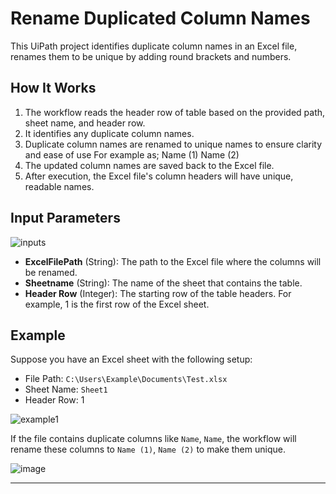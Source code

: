 # Rename Duplicated Column Names

This UiPath project identifies duplicate column names in an Excel file, renames them to be unique by adding round brackets and numbers. 

## How It Works

1. The workflow reads the header row of table based on the provided path, sheet name, and header row.
2. It identifies any duplicate column names.
3. Duplicate column names are renamed to unique names to ensure clarity and ease of use For example as; Name (1) Name (2)
4. The updated column names are saved back to the Excel file.
5. After execution, the Excel file's column headers will have unique, readable names.

## Input Parameters

![inputs](https://github.com/user-attachments/assets/11d92dd0-e17e-4d4b-95bb-bd5051a37064)

- **ExcelFilePath** (String): The path to the Excel file where the columns will be renamed.
- **Sheetname** (String): The name of the sheet that contains the table.
- **Header Row** (Integer): The starting row of the table headers. For example, 1 is the first row of the Excel sheet.

## Example

Suppose you have an Excel sheet with the following setup:
- File Path: `C:\Users\Example\Documents\Test.xlsx`
- Sheet Name: `Sheet1`
- Header Row: 1

![example1](https://github.com/user-attachments/assets/bc831fdc-42b0-4c5a-b78a-70e216e3236b)

If the file contains duplicate columns like `Name`, `Name`, the workflow will rename these columns to `Name (1)`, `Name (2)` to make them unique.

![image](https://github.com/user-attachments/assets/896874a4-704f-4597-b3ae-32d540a17c8e)

---


